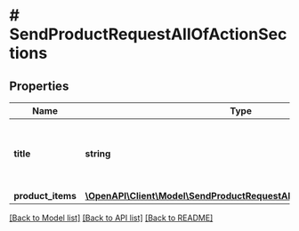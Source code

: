 # # SendProductRequestAllOfActionSections

## Properties

Name | Type | Description | Notes
------------ | ------------- | ------------- | -------------
**title** | **string** | Title of the section. Example: the-section-title | [optional]
**product_items** | [**\OpenAPI\Client\Model\SendProductRequestAllOfActionProductItems[]**](SendProductRequestAllOfActionProductItems.md) |  | [optional]

[[Back to Model list]](../../README.md#models) [[Back to API list]](../../README.md#endpoints) [[Back to README]](../../README.md)
